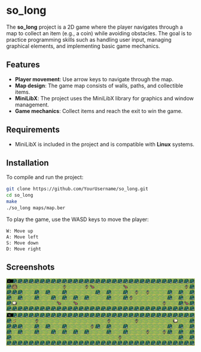 # so_long

The **so_long** project is a 2D game where the player navigates through a map to collect an item (e.g., a coin) while avoiding obstacles. The goal is to practice programming skills such as handling user input, managing graphical elements, and implementing basic game mechanics.

## Features

- **Player movement**: Use arrow keys to navigate through the map.
- **Map design**: The game map consists of walls, paths, and collectible items.
- **MiniLibX**: The project uses the MiniLibX library for graphics and window management.
- **Game mechanics**: Collect items and reach the exit to win the game.

## Requirements

- MiniLibX is included in the project and is compatible with **Linux** systems.

## Installation

To compile and run the project:

```bash
git clone https://github.com/YourUsername/so_long.git
cd so_long
make
./so_long maps/map.ber
```

To play the game, use the WASD keys to move the player:

```
W: Move up
A: Move left
S: Move down
D: Move right
```

## Screenshots
![screenshot](screenshot/screenshot1.png)
![screenshot](screenshot/screenshot2.png)
